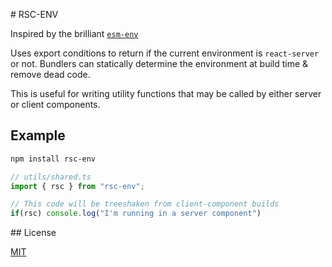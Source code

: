 # RSC-ENV

Inspired by the brilliant [`esm-env`](https://github.com/benmccann/esm-env?tab=readme-ov-file)

Uses export conditions to return if the current environment is `react-server` or not. Bundlers can statically determine the environment at build time & remove dead code.

This is useful for writing utility functions that may be called by either server or client components.

## Example

```bash
npm install rsc-env
```

```ts
// utils/shared.ts
import { rsc } from "rsc-env";

// This code will be treeshaken from client-component builds
if(rsc) console.log("I'm running in a server component")
```

## License

[MIT](./LICENSE.md)